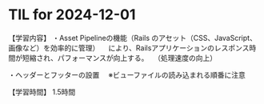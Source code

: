 # TIL for 2024-12-01
【学習内容】
・Asset Pipelineの機能（Rails のアセット（CSS、JavaScript、画像など）を効率的に管理）
　により、Railsアプリケーションのレスポンス時間が短縮され、パフォーマンスが向上する。
　（処理速度の向上）

・ヘッダーとフッターの設置
　※ビューファイルの読み込まれる順番に注意

【学習時間】
1.5時間